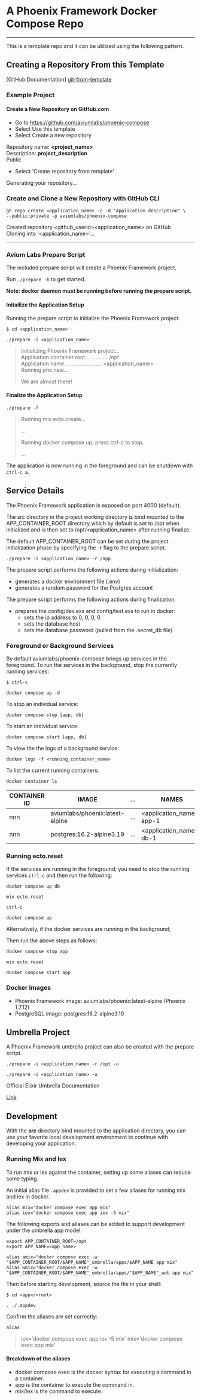 # A Phoenix Framework Docker Compose Repo


---


This is a template repo and it can be utilized using the following pattern. 


## Creating a Repository From this Template


[GitHub Documentation] [git-from-template]


### Example Project


#### Create a New Repository on GitHub.com


- Go to https://github.com/aviumlabs/phoenix-compose
- Select Use this template
- Select Create a new repository


Repository name: __<project_name>__  
Description: __project_description__  
Public  


- Select 'Create repository from template'


Generating your repository...


### Create and Clone a New Repository with GitHub CLI


    gh repo create <application_name> -c -d "Application description" \
    --public|private -p aviumlabs/phoenix-compose 


Created repository \<github\_userid\>\<application\_name\>  on GitHub  
Cloning into '\<application\_name\>'...  


---


### Avium Labs Prepare Script


The included prepare script will create a Phoenix Framework project. 


Run `./prepare -h` to get started.


**Note: docker daemon must be running before running the prepare script.**


#### Initailize the Application Setup


Running the prepare script to initialize the Phoenix Framework project:


    $ cd <application_name> 

    ./prepare -i <application_name> 


>
> Initializing Phoenix Framework project...  
> Application container root............... /opt  
> Application name......................... \<application\_name>  
> Running phx.new...  
>
> We are almost there!  
>


#### Finalize the Application Setup


    ./prepare -f


>    
> Running mix ecto.create...  
> 
> ...  
> 
> Running docker compose up; press ctrl-c to stop.  
> 
> ...  
> 


The application is now running in the foreground and can be shutdown 
with `ctrl-c a`.


## Service Details


The Phoenix Framework application is exposed on port 4000 (default). 


The src directory in the project working directory is bind mounted to the 
APP\_CONTAINER\_ROOT directory which by default is set to /opt when initialized 
and is then set to /opt/\<application\_name\> after running finalize.  

The default APP\_CONTAINER\_ROOT can be set during the project initialization 
phase by specifying the -r flag to the prepare script.  


    ./prepare -i <application_name> -r /app


The prepare script performs the following actions during initialization:  
- generates a docker environment file (.env)  
- generates a random password for the Postgres account  

The prepare script performs the following actions during finalization:  
- prepares the config/dev.exs and config/test.exs to run in docker:  
  - sets the ip address to 0, 0, 0, 0  
  - sets the database host  
  - sets the database password (pulled from the .secret\_db file)


### Foreground or Background Services


By default aviumlabs/phoenix-compose brings up services in the foreground. To 
run the services in the background, stop the currently running services:


    $ ctrl-c

    docker compose up -d

    
To stop an individual service:


    docker compose stop [app, db]


To start an individual service:


    docker compose start [app, db]


To view the the logs of a background service:


    docker logs -f <running_container_name>


To list the current running containers:


    docker container ls


| CONTAINER ID   | IMAGE                           | ... | NAMES                        |
|----------------|---------------------------------|-----|------------------------------|
| nnn            | aviumlabs/phoenix:latest-alpine | ... | \<application\_name\>-app-1  |
| nnn            | postgres:16.2-alpine3.19        | ... | \<application\_name\>-db-1   |


### Running ecto.reset


If the services are running in the foreground; you need to stop the running 
services `ctrl-c` and then run the following:


    docker compose up db

    mix ecto.reset

    ctrl-c

    docker compose up


Alternatively, if the docker services are running in the background;


Then run the above steps as follows:


    docker compose stop app

    mix ecto.reset

    docker compose start app


### Docker Images


- Phoenix Framework image: aviumlabs/phoenix:latest-alpine (Phoenix 1.7.12)
- PostgreSQL image: postgres:16.2-alpine3.19


## Umbrella Project


A Phoenix Framework umbrella project can also be created with the prepare 
script. 


    ./prepare -i <application_name> -r /opt -u

    ./prepare -i <application_name> -u


Official Elixir Umbrella Documentation 


[Link](https://elixir-lang.org/getting-started/mix-otp/dependencies-and-umbrella-projects.html)


## Development


With the **src** directory bind mounted to the application directory, you can use 
your favorite local development environment to continue with developing 
your application.


### Running Mix and Iex 


To run mix or iex against the container, setting up some aliases can reduce some 
typing.

An initial alias file `.appdev` is provided to set a few aliases for running 
mix and iex in docker.


    alias mix="docker compose exec app mix"
    alias iex="docker compose exec app iex -S mix"


The following exports and aliases can be added to support development under 
the umbrella app model.


    export APP_CONTAINER_ROOT=/opt
    export APP_NAME=<app_name>

    alias amix="docker compose exec -w "$APP_CONTAINER_ROOT/$APP_NAME"_umbrella/apps/$APP_NAME app mix"
    alias wmix="docker compose exec -w "$APP_CONTAINER_ROOT/$APP_NAME"_umbrella/apps/"$APP_NAME"_web app mix"


Then before starting development, source the file in your shell:


    $ cd <app>/<root>

    . ./.appdev
   

Confirm the aliases are set correctly:


    alias

> 
> iex='docker compose exec app iex -S mix'
> mix='docker compose exec app mix'
>


#### Breakdown of the aliases


* docker compose exec is the docker syntax for executing a command in a container.
* app is the container to execute the command in.
* mix/iex is the command to execute.


[git-from-template]: https://docs.github.com/en/repositories/creating-and-managing-repositories/creating-a-repository-from-a-template

